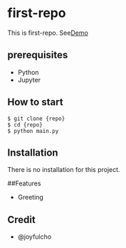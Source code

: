 # first-repo

This is first-repo. See[Demo](https://www.google.com/)

## prerequisites

- Python
- Jupyter

## How to start

```shell
$ git clone {repo}
$ cd {repo}
$ python main.py
```

## Installation

There is no installation for this project.

##Features

 - Greeting

 ## Credit

 - @joyfulcho

